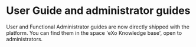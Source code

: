 # User Guide and administrator guides

User and Functional Administrator guides are now directly shipped with the platform. You can find them in the space 'eXo Knowledge base', open to administrators.

